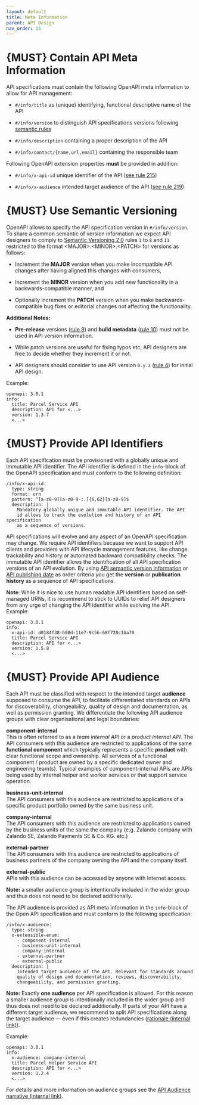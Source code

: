 ```yaml
---
layout: default
title: Meta Information
parent: API Design
nav_order: 15
---
```


{MUST} Contain API Meta Information
===================================

API specifications must contain the following OpenAPI meta information to allow for API management:

-   `#/info/title` as (unique) identifying, functional descriptive name of the API

-   `#/info/version` to distinguish API specifications versions following [semantic rules](#116)

-   `#/info/description` containing a proper description of the API

-   `#/info/contact/{name,url,email}` containing the responsible team

Following OpenAPI extension properties **must** be provided in addition:

-   `#/info/x-api-id` unique identifier of the API ([see rule 215](#215))

-   `#/info/x-audience` intended target audience of the API ([see rule 219](#219))

{MUST} Use Semantic Versioning
==============================

OpenAPI allows to specify the API specification version in `#/info/version`. To share a common semantic of version information we expect API designers to comply to [Semantic Versioning 2.0](http://semver.org/spec/v2.0.0.html) rules `1` to `8` and `11` restricted to the format &lt;MAJOR&gt;.&lt;MINOR&gt;.&lt;PATCH&gt; for versions as follows:

-   Increment the **MAJOR** version when you make incompatible API changes after having aligned this changes with consumers,

-   Increment the **MINOR** version when you add new functionality in a backwards-compatible manner, and

-   Optionally increment the **PATCH** version when you make backwards-compatible bug fixes or editorial changes not affecting the functionality.

**Additional Notes:**

-   **Pre-release** versions ([rule 9](http://semver.org#spec-item-9)) and **build metadata** ([rule 10](http://semver.org#spec-item-10)) must not be used in API version information.

-   While patch versions are useful for fixing typos etc, API designers are free to decide whether they increment it or not.

-   API designers should consider to use API version `0.y.z` ([rule 4](http://semver.org/#spec-item-4)) for initial API design.

Example:

    openapi: 3.0.1
    info:
      title: Parcel Service API
      description: API for <...>
      version: 1.3.7
      <...>

{MUST} Provide API Identifiers
==============================

Each API specification must be provisioned with a globally unique and immutable API identifier. The API identifier is defined in the `info`-block of the OpenAPI specification and must conform to the following definition:

    /info/x-api-id:
      type: string
      format: urn
      pattern: ^[a-z0-9][a-z0-9-:.]{6,62}[a-z0-9]$
      description: |
        Mandatory globally unique and immutable API identifier. The API
        id allows to track the evolution and history of an API specification
        as a sequence of versions.

API specifications will evolve and any aspect of an OpenAPI specification may change. We require API identifiers because we want to support API clients and providers with API lifecycle management features, like change trackability and history or automated backward compatibility checks. The immutable API identifier allows the identification of all API specification versions of an API evolution. By using [API semantic version information](#116) or [API publishing date](#192) as order criteria you get the **version** or **publication history** as a sequence of API specifications.

**Note**: While it is nice to use human readable API identifiers based on self-managed URNs, it is recommend to stick to UUIDs to relief API designers from any urge of changing the API identifier while evolving the API. Example:

    openapi: 3.0.1
    info:
      x-api-id: d0184f38-b98d-11e7-9c56-68f728c1ba70
      title: Parcel Service API
      description: API for <...>
      version: 1.5.8
      <...>

{MUST} Provide API Audience
===========================

Each API must be classified with respect to the intended target **audience** supposed to consume the API, to facilitate differentiated standards on APIs for discoverability, changeability, quality of design and documentation, as well as permission granting. We differentiate the following API audience groups with clear organisational and legal boundaries:

**component-internal**  
This is often referred to as a *team internal API* or a *product internal API*. The API consumers with this audience are restricted to applications of the same **functional component** which typically represents a specific **product** with clear functional scope and ownership. All services of a functional component / product are owned by a specific dedicated owner and engineering team(s). Typical examples of component-internal APIs are APIs being used by internal helper and worker services or that support service operation.

**business-unit-internal**  
The API consumers with this audience are restricted to applications of a specific product portfolio owned by the same business unit.

**company-internal**  
The API consumers with this audience are restricted to applications owned by the business units of the same the company (e.g. Zalando company with Zalando SE, Zalando Payments SE & Co. KG. etc.)

**external-partner**  
The API consumers with this audience are restricted to applications of business partners of the company owning the API and the company itself.

**external-public**  
APIs with this audience can be accessed by anyone with Internet access.

**Note:** a smaller audience group is intentionally included in the wider group and thus does not need to be declared additionally.

The API audience is provided as API meta information in the `info`-block of the Open API specification and must conform to the following specification:

    /info/x-audience:
      type: string
      x-extensible-enum:
        - component-internal
        - business-unit-internal
        - company-internal
        - external-partner
        - external-public
      description: |
        Intended target audience of the API. Relevant for standards around
        quality of design and documentation, reviews, discoverability,
        changeability, and permission granting.

**Note:** Exactly **one audience** per API specification is allowed. For this reason a smaller audience group is intentionally included in the wider group and thus does not need to be declared additionally. If parts of your API have a different target audience, we recommend to split API specifications along the target audience — even if this creates redundancies ([rationale (internal link)](https://apis.zalando.net/redirect/85ee93a3-7a78-4461-8bf1-08ffdaebcd18)).

Example:

    openapi: 3.0.1
    info:
      x-audience: company-internal
      title: Parcel Helper Service API
      description: API for <...>
      version: 1.2.4
      <...>

For details and more information on audience groups see the [API Audience narrative (internal link)](https://apis.zalando.net/redirect/85ee93a3-7a78-4461-8bf1-08ffdaebcd18).
